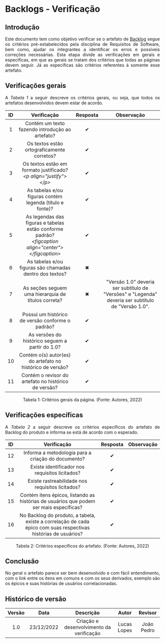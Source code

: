 # Backlogs - Verificação
 
## Introdução
<p align="justify">Este documento tem como objetivo verificar se o artefato de <a href="https://requisitos-de-software.github.io/2022.2-Lichess/modelagem/agil/backlog/">Backlog</a> segue os critérios pré-estabelecidos pela disciplina de Requisitos de Software, bem como, ajudar os integrantes a identificar os erros e possíveis correções necessárias. Esta etapa divide as verificações em gerais e específicas, em que as gerais se tratam dos critérios que todas as páginas devem seguir. Já as específicas são critérios referentes à somente esse artefato.</p>
 
## Verificações gerais
<p align="justify">A <i>Tabela 1</i> a seguir descreve os critérios gerais, ou seja, que todos os artefatos desenvolvidos devem estar de acordo.</p>
 
| ID | Verificação | Resposta | Observação |
| :--: | :-------: | :------: | :------------: |
| 1 | Contém um texto fazendo introdução ao artefato? | ✔ |  |
| 2 | Os textos estão ortograficamente corretos? | ✔ |  |
| 3 | Os textos estão em formato justificado?<br><i>&lt;p align="justify"&gt;&lt;/p&gt;</i> | ✔ |  |
| 4 | As tabelas e/ou figuras contém legenda (título e fonte)? | ✔ | |
| 5 | As legendas das figuras e tabelas estão conforme padrão?<br><i>&lt;figcaption align="center"&gt;&lt;/figcaption&gt;</i> | ✔ |  |
| 6 | As tabelas e/ou figuras são chamadas dentro dos textos? | ✖ |  |
| 7 | As seções seguem uma hierarquia de títulos correta? | ✖ | "Versão 1.0" deveria ser subtítulo de "Versões" e "Legenda" deveria ser subtítulo de "Versão 1.0". |
| 8 | Possui um histórico de versão conforme o padrão? | ✔ |  |
| 9 | As versões do histórico seguem a partir do 1.0? | ✔ |  |
| 10 | Contém o(s) autor(es) do artefato no histórico de versão? | ✔ |  |
| 11 | Contém o revisor do artefato no histórico de versão? | ✔ |  |
<figcaption align="center">Tabela 1: Critérios gerais da página. (Fonte: Autores, 2022)</figcaption>
 
## Verificações específicas
<p align="justify">A <i>Tabela 2</i> a seguir descreve os critérios específicos do artefato de Backlog do produto e informa se está de acordo com o esperado.</p>
 
| ID | Verificação | Resposta | Observação |
| :--: | :-------: | :------: | :------------: |
| 12 | Informa a metodologia para a criação do documento?| ✔ |  |
| 13 | Existe identificador nos requisitos licitados? | ✔ |  |
| 14 | Existe rastreabilidade nos requisitos licitados? | ✔ |  |
| 15 | Contém itens épicos, listando as histórias de usuários que podem ser mais específicas? | ✔ |  |
| 16 | No Backlog do produto, a tabela, existe a correlação de cada épico com suas respectivas histórias de usuários? | ✔ |  |
 
 
<figcaption align="center">Tabela 2: Critérios específicos do artefato. (Fonte: Autores, 2022)</figcaption>
 
## Conclusão
<p align="justify">No geral o artefato parece ser bem desenvolvido e com fácil entendimento, com o link entre os itens em comuns e com os seus derivados, exemplo são os épicos e suas histórias de usuários correlacionadas.</p>
 
## Histórico de versão
| Versão | Data | Descrição | Autor | Revisor |
| :----: | :--: | :-------: | :---: | :-----: |
| 1.0 | 23/12/2022 | Criação e desenvolvimento da verificação | Lucas Lopes | João Pedro |
 

